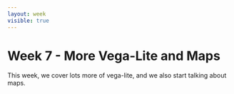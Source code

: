 ```yaml
---
layout: week
visible: true
---
```


# Week 7 - More Vega-Lite and Maps

This week, we cover lots more of vega-lite, and we also start talking about maps.
